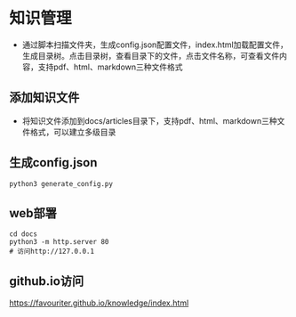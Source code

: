 # 知识管理
* 通过脚本扫描文件夹，生成config.json配置文件，index.html加载配置文件，生成目录树。点击目录树，查看目录下的文件，点击文件名称，可查看文件内容，支持pdf、html、markdown三种文件格式

## 添加知识文件
* 将知识文件添加到docs/articles目录下，支持pdf、html、markdown三种文件格式，可以建立多级目录

## 生成config.json
```
python3 generate_config.py
```

## web部署
```
cd docs
python3 -m http.server 80
# 访问http://127.0.0.1
```

## github.io访问

https://favouriter.github.io/knowledge/index.html